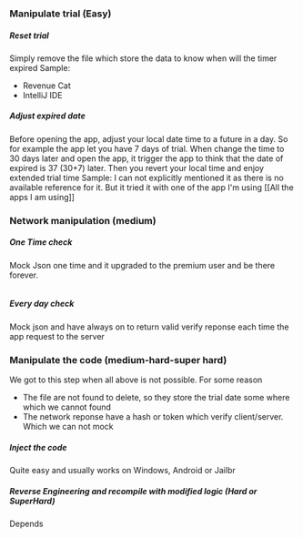 ### Manipulate trial (Easy)
##### Reset trial
Simply remove the file which store the data to know when will the timer expired
Sample:
+ Revenue Cat
+ IntelliJ IDE
##### Adjust expired date
Before opening the app, adjust your local date time to a future in a day. So for example the app let you have 7 days of trial. When change the time to 30 days later and open the app, it trigger the app to think that the date of expired is 37 (30+7) later. Then you revert your local time and enjoy extended trial time
Sample: I can not explicitly mentioned it as there is no available reference for it. But it tried it with one of the app I'm using [[All the apps I am using]]
### Network manipulation (medium)
##### One Time check
Mock Json one time and it upgraded to the premium user and be there forever.
```Sample code of MITM
```
##### Every day check
Mock json and have always on to return valid verify reponse each time the app request to the server

### Manipulate the code (medium-hard-super hard)
We got to this step when all above is not possible. For some reason
+ The file are not found to delete, so they store the trial date some where which we cannot found
+ The network reponse have a hash or token which verify client/server. Which we can not mock
##### Inject the code
Quite easy and usually works on Windows, Android or Jailbr
##### Reverse Engineering and recompile with modified logic (Hard or SuperHard)
Depends